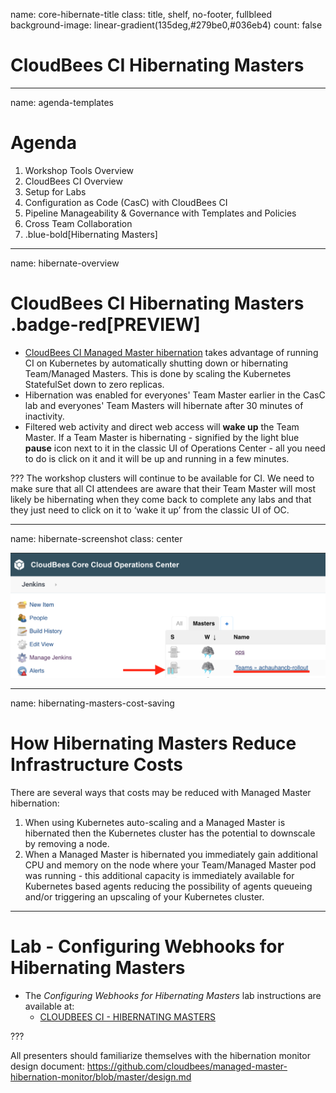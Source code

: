 name: core-hibernate-title
class: title, shelf, no-footer, fullbleed
background-image: linear-gradient(135deg,#279be0,#036eb4)
count: false

# CloudBees CI Hibernating Masters

---
name: agenda-templates
# Agenda

1. Workshop Tools Overview
2. CloudBees CI Overview
3. Setup for Labs
4. Configuration as Code (CasC) with CloudBees CI
5. Pipeline Manageability & Governance with Templates and Policies
6. Cross Team Collaboration
7. .blue-bold[Hibernating Masters]

---
name: hibernate-overview

# CloudBees CI Hibernating Masters .badge-red[PREVIEW]

* [CloudBees CI Managed Master hibernation](https://docs.cloudbees.com/docs/cloudbees-core/latest/cloud-admin-guide/managing-masters#_hibernation_in_managed_masters) takes advantage of running CI on Kubernetes by automatically shutting down or hibernating Team/Managed Masters. This is done by scaling the Kubernetes StatefulSet down to zero replicas.
* Hibernation was enabled for everyones' Team Master earlier in the CasC lab and everyones' Team Masters will hibernate after 30 minutes of inactivity.
* Filtered web activity and direct web access will **wake up** the Team Master. If a Team Master is hibernating - signified by the light blue **pause** icon next to it in the classic UI of Operations Center - all you need to do is click on it and it will be up and running in a few minutes.

???
The workshop clusters will continue to be available for CI. We need to make sure that all CI attendees are aware that their Team Master will most likely be hibernating when they come back to complete any labs and that they just need to click on it to ‘wake it up’ from the classic UI of OC.

---
name: hibernate-screenshot
class: center

![:scale 80%](img/hibernating-master.png)

---
name: hibernating-masters-cost-saving

# How Hibernating Masters Reduce Infrastructure Costs

There are several ways that costs may be reduced with Managed Master hibernation:

1. When using Kubernetes auto-scaling and a Managed Master is hibernated then the Kubernetes cluster has the potential to downscale by removing a node.
2. When a Managed Master is hibernated you immediately gain additional CPU and memory on the node where your Team/Managed Master pod was running - this additional capacity is immediately available for Kubernetes based agents reducing the possibility of agents queueing and/or triggering an upscaling of your Kubernetes cluster. 

---

# Lab - Configuring Webhooks for Hibernating Masters

* The *Configuring Webhooks for Hibernating Masters* lab instructions are available at: 
  * [CLOUDBEES CI - HIBERNATING MASTERS](http://localhost:1313/01_labs/6_hibernating_masters.html)

???

All presenters should familiarize themselves with the hibernation monitor design document: https://github.com/cloudbees/managed-master-hibernation-monitor/blob/master/design.md 

